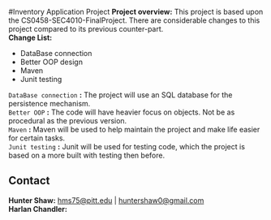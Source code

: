 #Inventory Application Project
**Project overview:** This project is based upon the CS0458-SEC4010-FinalProject. There are considerable changes to
this project compared to its previous counter-part. \
**Change List:**
* DataBase connection
* Better OOP design
* Maven
* Junit testing 

`DataBase connection` **:** The project will use an SQL database for the persistence mechanism.\
`Better OOP` **:** The code will have heavier focus on objects. Not be as procedural as the previous version.\
`Maven` **:** Maven will be used to help maintain the project and make life easier for certain tasks.\
`Junit testing` **:** Junit will be used for testing code, which the project is based on a more built with testing then before.
## Contact
**Hunter Shaw:** hms75@pitt.edu | huntershaw0@gmail.com \
**Harlan Chandler:** 
